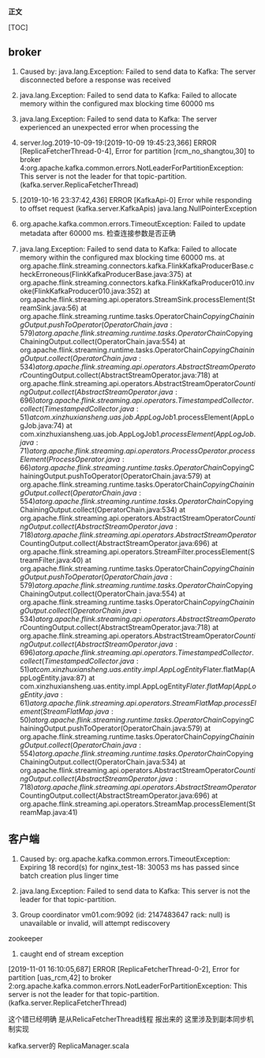 **正文**

[TOC]


## broker

1. Caused by: java.lang.Exception: Failed to send data to Kafka: The server disconnected before a response was received



2. java.lang.Exception: Failed to send data to Kafka: Failed to allocate memory within the configured max blocking time 60000 ms



3. java.lang.Exception: Failed to send data to Kafka: The server experienced an unexpected error when processing the 
   


4. server.log.2019-10-09-19:[2019-10-09 19:45:23,366] ERROR [ReplicaFetcherThread-0-4], Error for partition [rcm_no_shangtou,30] to broker 4:org.apache.kafka.common.errors.NotLeaderForPartitionException: This server is not the leader for that topic-partition. (kafka.server.ReplicaFetcherThread)


5. [2019-10-16 23:37:42,436] ERROR [KafkaApi-0] Error while responding to offset request (kafka.server.KafkaApis)
java.lang.NullPointerException



7. org.apache.kafka.common.errors.TimeoutException: Failed to update metadata after 60000 ms.
   检查连接参数是否正确


8. java.lang.Exception: Failed to send data to Kafka: Failed to allocate memory within the configured max blocking time 60000 ms.
  at org.apache.flink.streaming.connectors.kafka.FlinkKafkaProducerBase.checkErroneous(FlinkKafkaProducerBase.java:375)
  at org.apache.flink.streaming.connectors.kafka.FlinkKafkaProducer010.invoke(FlinkKafkaProducer010.java:352)
  at org.apache.flink.streaming.api.operators.StreamSink.processElement(StreamSink.java:56)
  at org.apache.flink.streaming.runtime.tasks.OperatorChain$CopyingChainingOutput.pushToOperator(OperatorChain.java:579)
  at org.apache.flink.streaming.runtime.tasks.OperatorChain$CopyingChainingOutput.collect(OperatorChain.java:554)
  at org.apache.flink.streaming.runtime.tasks.OperatorChain$CopyingChainingOutput.collect(OperatorChain.java:534)
  at org.apache.flink.streaming.api.operators.AbstractStreamOperator$CountingOutput.collect(AbstractStreamOperator.java:718)
  at org.apache.flink.streaming.api.operators.AbstractStreamOperator$CountingOutput.collect(AbstractStreamOperator.java:696)
  at org.apache.flink.streaming.api.operators.TimestampedCollector.collect(TimestampedCollector.java:51)
  at com.xinzhuxiansheng.uas.job.AppLogJob$1.processElement(AppLogJob.java:74)
  at com.xinzhuxiansheng.uas.job.AppLogJob$1.processElement(AppLogJob.java:71)
  at org.apache.flink.streaming.api.operators.ProcessOperator.processElement(ProcessOperator.java:66)
  at org.apache.flink.streaming.runtime.tasks.OperatorChain$CopyingChainingOutput.pushToOperator(OperatorChain.java:579)
  at org.apache.flink.streaming.runtime.tasks.OperatorChain$CopyingChainingOutput.collect(OperatorChain.java:554)
  at org.apache.flink.streaming.runtime.tasks.OperatorChain$CopyingChainingOutput.collect(OperatorChain.java:534)
  at org.apache.flink.streaming.api.operators.AbstractStreamOperator$CountingOutput.collect(AbstractStreamOperator.java:718)
  at org.apache.flink.streaming.api.operators.AbstractStreamOperator$CountingOutput.collect(AbstractStreamOperator.java:696)
  at org.apache.flink.streaming.api.operators.StreamFilter.processElement(StreamFilter.java:40)
  at org.apache.flink.streaming.runtime.tasks.OperatorChain$CopyingChainingOutput.pushToOperator(OperatorChain.java:579)
  at org.apache.flink.streaming.runtime.tasks.OperatorChain$CopyingChainingOutput.collect(OperatorChain.java:554)
  at org.apache.flink.streaming.runtime.tasks.OperatorChain$CopyingChainingOutput.collect(OperatorChain.java:534)
  at org.apache.flink.streaming.api.operators.AbstractStreamOperator$CountingOutput.collect(AbstractStreamOperator.java:718)
  at org.apache.flink.streaming.api.operators.AbstractStreamOperator$CountingOutput.collect(AbstractStreamOperator.java:696)
  at org.apache.flink.streaming.api.operators.TimestampedCollector.collect(TimestampedCollector.java:51)
  at com.xinzhuxiansheng.uas.entity.impl.AppLogEntity$Flater.flatMap(AppLogEntity.java:87)
  at com.xinzhuxiansheng.uas.entity.impl.AppLogEntity$Flater.flatMap(AppLogEntity.java:61)
  at org.apache.flink.streaming.api.operators.StreamFlatMap.processElement(StreamFlatMap.java:50)
  at org.apache.flink.streaming.runtime.tasks.OperatorChain$CopyingChainingOutput.pushToOperator(OperatorChain.java:579)
  at org.apache.flink.streaming.runtime.tasks.OperatorChain$CopyingChainingOutput.collect(OperatorChain.java:554)
  at org.apache.flink.streaming.runtime.tasks.OperatorChain$CopyingChainingOutput.collect(OperatorChain.java:534)
  at org.apache.flink.streaming.api.operators.AbstractStreamOperator$CountingOutput.collect(AbstractStreamOperator.java:718)
  at org.apache.flink.streaming.api.operators.AbstractStreamOperator$CountingOutput.collect(AbstractStreamOperator.java:696)
  at org.apache.flink.streaming.api.operators.StreamMap.processElement(StreamMap.java:41)



## 客户端
1. Caused by: org.apache.kafka.common.errors.TimeoutException: Expiring 18 record(s) for nginx_test-18: 30053 ms has passed since batch creation plus linger time

2. java.lang.Exception: Failed to send data to Kafka: This server is not the leader for that topic-partition.


3. Group coordinator vm01.com:9092 (id: 2147483647 rack: null) is unavailable or invalid, will attempt rediscovery





zookeeper


1. caught end of stream exception






[2019-11-01 16:10:05,687] ERROR [ReplicaFetcherThread-0-2], Error for partition [uas_rcm,42] to broker 2:org.apache.kafka.common.errors.NotLeaderForPartitionException: This server is not the leader for that topic-partition. (kafka.server.ReplicaFetcherThread)

这个错已经明确 是从RelicaFetcherThread线程 报出来的
这里涉及到副本同步机制实现

kafka.server的 ReplicaManager.scala



